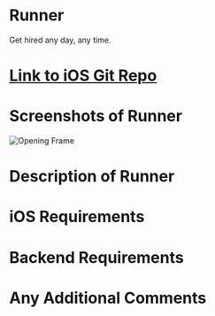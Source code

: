 # Runner

Get hired any day, any time.

# [Link to iOS Git Repo]()

# Screenshots of Runner

![Opening Frame][opening_frame]

[opening_frame]: https://github.com/adihshah/HackChallengeBackend/blob/master/images/opening_frame.png "Opening Frame"
[profile]: https://github.com/adihshah/HackChallengeBackend/blob/master/images/profile.png "Profile"

# Description of Runner



# iOS Requirements



# Backend Requirements



# Any Additional Comments


